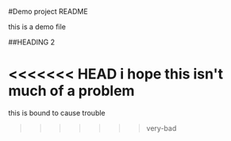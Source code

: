 #Demo project README

this is a demo file

##HEADING 2

<<<<<<< HEAD
i hope this isn't much of a problem
=======
this is bound to cause trouble
>>>>>>> very-bad

